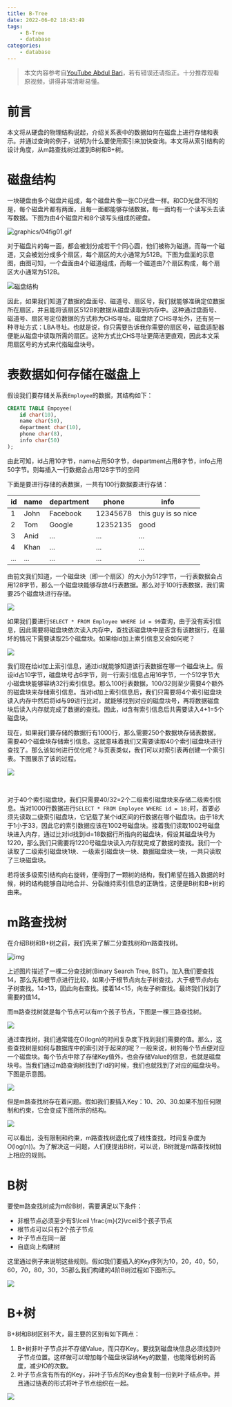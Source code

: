```yaml
---
title: B-Tree
date: 2022-06-02 18:43:49
tags:
    - B-Tree
    - database
categories:
    - database
---
```


> 本文内容参考自[YouTube Abdul Bari](https://www.youtube.com/watch?v=aZjYr87r1b8&list=LL&index=4&t=1s)，若有错误还请指正。十分推荐观看原视频，讲得非常清晰易懂。

# 前言

本文将从硬盘的物理结构说起，介绍关系表中的数据如何在磁盘上进行存储和表示。并通过查询的例子，说明为什么要使用索引来加快查询。本文将从索引结构的设计角度，从m路查找树过渡到B树和B+树。

<!--more-->

# 磁盘结构

一块硬盘由多个磁盘片组成，每个磁盘片像一张CD光盘一样。和CD光盘不同的是，每个磁盘片都有两面，且每一面都能够存储数据，每一面均有一个读写头去读写数据。下图为由4个磁盘片和8个读写头组成的硬盘。

![graphics/04fig01.gif](http://img.singhe.art/04fig01.gif)

对于磁盘片的每一面，都会被划分成若干个同心圆，他们被称为磁道。而每一个磁道，又会被划分成多个扇区，每个扇区的大小通常为512B。下图为盘面的示意图，由图可知，一个盘面由4个磁道组成，而每一个磁道由7个扇区构成，每个扇区大小通常为512B。

![磁盘结构](http://img.singhe.art/%E7%A3%81%E7%9B%98%E7%BB%93%E6%9E%84.png)

因此，如果我们知道了数据的盘面号、磁道号、扇区号，我们就能够准确定位数据所在扇区，并且能将该扇区512B的数据从磁盘读取到内存中。这种通过盘面号、磁道号、扇区号定位数据的方式称为CHS寻址。磁盘除了CHS寻址外，还有另一种寻址方式：LBA寻址。也就是说，你只需要告诉我你需要的扇区号，磁盘适配器便能从磁盘中读取所需的扇区。这种方式比CHS寻址更简洁更直观，因此本文采用扇区号的方式来代指磁盘块号。



# 表数据如何存储在磁盘上

假设我们要存储关系表`Employee`的数据，其结构如下：

```sql
CREATE TABLE Empoyee(
	id char(10),
	name char(50),
	department char(10),
	phone char(8),
	info char(50)
);
```

由此可知，id占用10字节，name占用50字节，department占用8字节，info占用50字节。则每插入一行数据会占用128字节的空间

下面是要进行存储的表数据，一共有100行数据要进行存储：

| id   | name | department | phone    | info                |
| ---- | ---- | ---------- | -------- | ------------------- |
| 1    | John | Facebook   | 12345678 | this guy is so nice |
| 2    | Tom  | Google     | 12352135 | good                |
| 3    | Anid | ...        | ...      | ...                 |
| 4    | Khan | ...        | ...      | ...                 |
| ...  | ...  | ...        | ...      | ...                 |

由前文我们知道，一个磁盘块（即一个扇区）的大小为512字节，一行表数据会占用128字节，那么一个磁盘块能够存放4行表数据。那么对于100行表数据，我们需要25个磁盘块进行存储。

![](http://img.singhe.art/QQ%E5%9B%BE%E7%89%8720220602195617.png)

如果我们要进行`SELECT * FROM Employee WHERE id = 99`查询，由于没有索引信息，因此需要将磁盘块依次读入内存中，查找该磁盘块中是否含有该数据行，在最坏的情况下需要读取25个磁盘块。如果给id加上索引信息又会如何呢？

![](http://img.singhe.art/multiple-level-index.png)

我们现在给id加上索引信息，通过id就能够知道该行表数据在哪一个磁盘块上。假设id占10字节，磁盘块号占6字节，则一行索引信息占用16字节，一个512字节大小磁盘块能够容纳32行索引信息。那么100行表数据，100/32则至少需要4个额外的磁盘块来存储索引信息。当对id加上索引信息后，我们只需要将4个索引磁盘块读入内存中然后将id与99进行比对，就能够找到对应的磁盘块号，再将数据磁盘块后读入内存就完成了数据的查找。因此，id含有索引信息后共需要读入4+1=5个磁盘块。

现在，如果我们要存储的数据行有1000行，那么需要250个数据块存储表数据，需要40个磁盘块存储索引信息。这就意味着我们又需要读取40个索引磁盘块进行查找了。那么该如何进行优化呢？与页表类似，我们可以对索引表再创建一个索引表。下图展示了该的过程。

![](http://img.singhe.art/high-level.png)

​	

对于40个索引磁盘块，我们只需要40/32=2个二级索引磁盘块来存储二级索引信息。当对1000行数据进行`SELECT * FROM Employee WHERE id = 18;`时，首要必须先读取二级索引磁盘块，它记载了某个id区间的行数据在哪个磁盘块。由于18大于1小于33，因此它的索引数据应该在1002号磁盘块。接着我们读取1002号磁盘块进入内存，通过比对id找到id=18数据行所指向的磁盘块，假设其磁盘块号为1220，那么我们只需要将1220号磁盘块读入内存就完成了数据的查找。我们一个读取了二级索引磁盘块1块、一级索引磁盘块一块、数据磁盘块一块，一共只读取了三块磁盘块。

若将该多级索引结构向右旋转，便得到了一颗树的结构，我们希望在插入数据的时候，树的结构能够自动地合并、分裂维持索引信息的正确性，这便是B树和B+树的由来。



# m路查找树

在介绍B树和B+树之前，我们先来了解二分查找树和m路查找树。

![img](http://img.singhe.art/%E4%BA%8C%E5%8F%89%E6%A0%91.png)

上述图片描述了一棵二分查找树(Binary Search Tree, BST)。加入我们要查找14，那么先和根节点进行比较，如果小于根节点向左子树查找，大于根节点向右子树查找。14>13，因此向右查找。接着14<15，向左子树查找。最终我们找到了需要的值14。

而m路查找树就是每个节点可以有m个孩子节点，下图是一棵三路查找树。

![](http://img.singhe.art/3%E8%B7%AF%E6%9F%A5%E6%89%BE%E6%A0%91.png)

通过查找树，我们通常能在O(logn)的时间复杂度下找到我们需要的值。那么，这些查找树是如何与数据库中的索引对于起来的呢？一般来说，树的每个节点便对应一个磁盘块。每个节点中除了存储Key值外，也会存储Value的信息，也就是磁盘块号。当我们通过m路查询树找到了id的时候，我们也就找到了对应的磁盘块号。下图是示意图。

![](http://img.singhe.art/3%E8%B7%AF%E6%9F%A5%E6%89%BE%E6%A0%91%E7%A3%81%E7%9B%98%E5%BA%94%E7%94%A8.png)

但是m路查找树存在着问题。假如我们要插入Key：10、20、30.如果不加任何限制和约束，它会变成下图所示的结构。

![](http://img.singhe.art/3%E8%B7%AF%E6%9F%A5%E6%89%BE%E6%A0%91%E5%BC%8A%E7%AB%AF.png)

可以看出，没有限制和约束，m路查找树退化成了线性查找，时间复杂度为O(log(n))。为了解决这一问题，人们便提出B树，可以说，B树就是m路查找树加上相应的规则。

# B树

要使m路查找树成为m阶B树，需要满足以下条件：

- 非根节点必须至少有$\lceil \frac{m}{2}\rceil$个孩子节点
- 根节点可以只有2个孩子节点
- 叶子节点在同一层
- 自底向上构建树

这里通过例子来说明这些规则。假如我们要插入的Key序列为10，20，40，50，60，70，80，30，35那么我们构建的4阶B树过程如下图所示。

![](http://img.singhe.art/4%E8%B7%AF%E6%9F%A5%E6%89%BE%E6%9E%84%E9%80%A0%E4%B8%BE%E4%BE%8B.png)



# B+树

B+树和B树区别不大，最主要的区别有如下两点：

1. B+树非叶子节点并不存储Value，而只存Key。要找到磁盘块信息必须找到叶子节点位置。这样做可以增加每个磁盘块容纳Key的数量，也能降低树的高度，减少IO的次数。
2. 叶子节点含有所有的Key，非叶子节点的Key也会复制一份到叶子结点中。并且通过链表的形式将叶子节点组织在一起。

![](http://img.singhe.art/B+%E6%A0%91.png)
